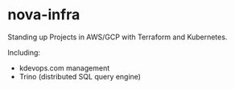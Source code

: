 # nova-infra

Standing up Projects in AWS/GCP with Terraform and Kubernetes.

Including:
 - kdevops.com management
 - Trino (distributed SQL query engine)
